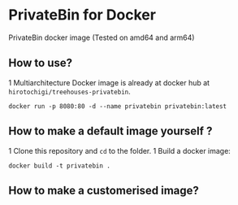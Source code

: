 # PrivateBin for Docker

PrivateBin docker image (Tested on amd64 and arm64)

## How to use?

1 Multiarchitecture Docker image is already at docker hub at `hirotochigi/treehouses-privatebin`. 

`docker run -p 8080:80 -d --name privatebin privatebin:latest`

## How to make a default image yourself ?

1 Clone this repository and `cd` to the folder.
1 Build a docker image:

`docker build -t privatebin .`

## How to make a customerised image?





